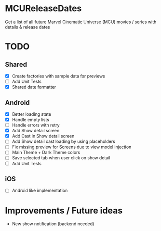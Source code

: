 # MCUReleaseDates

Get a list of all future Marvel Cinematic Universe (MCU) movies / series with details &amp; release dates

# TODO

## Shared

- [x] Create factories with sample data for previews
- [ ] Add Unit Tests
- [x] Shared date formatter

## Android

- [x] Better loading state
- [x] Handle empty lists
- [ ] Handle errors with retry
- [x] Add Show detail screen
- [x] Add Cast in Show detail screen
- [ ] Add Show detail cast loading by using placeholders
- [ ] Fix missing preview for Screens due to view model injection
- [ ] Main Theme + Dark Theme colors
- [ ] Save selected tab when user click on show detail
- [ ] Add Unit Tests

## iOS

- [ ] Android like implementation 

# Improvements / Future ideas

- New show notification (backend needed)
